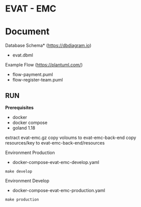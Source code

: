 # EVAT - EMC

# Document

Database Schema* (https://dbdiagram.io)
* evat.dbml 

Example Flow (https://plantuml.com/)
* flow-payment.puml
* flow-register-team.puml

## RUN

<b>Prerequisites</b>
 * docker 
 * docker compose
 * goland 1.18

extract  evat-emc.gz
copy voloums to evat-emc-back-end
copy resources/key to evat-emc-back-end/resources

Environment Production

 * docker-compose-evat-emc-develop.yaml

```
make develop
```

Environment Develop

 * docker-compose-evat-emc-production.yaml

```
make production
```

